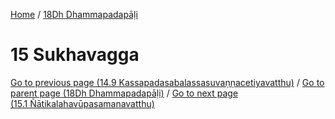 
[Home](/) / [18Dh Dhammapadapāḷi](../18Dh.md)

# 15 Sukhavagga


[Go to previous page (14.9 Kassapadasabalassasuvaṇṇacetiyavatthu)](14/14.9.md) / [Go to parent page (18Dh Dhammapadapāḷi)](0.md) / [Go to next page (15.1 Ñātikalahavūpasamanavatthu)](15/15.1.md)


